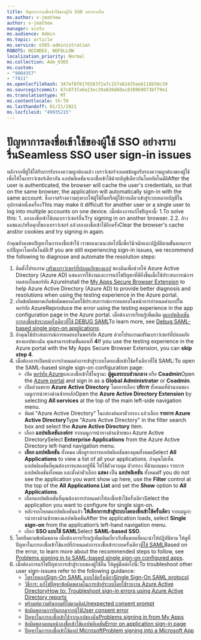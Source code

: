 ```yaml
---
title: ปัญหาการลงชื่อเข้าใช้ของผู้ใช้ SSO อย่างราบรื่น
ms.author: v-jmathew
author: v-jmathew
manager: scotv
ms.audience: Admin
ms.topic: article
ms.service: o365-administration
ROBOTS: NOINDEX, NOFOLLOW
localization_priority: Normal
ms.collection: Adm_O365
ms.custom:
- "9004357"
- "7811"
ms.openlocfilehash: 347ef8f8176583f2a7c15fa82435eeb118b58c39
ms.sourcegitcommit: 67c873fa6e23ec39a826d60ac830969073bf79e1
ms.translationtype: MT
ms.contentlocale: th-TH
ms.lasthandoff: 01/21/2021
ms.locfileid: "49935215"
---
```

# <a name="seamless-sso-user-sign-in-issues"></a><span data-ttu-id="2f3f2-102">ปัญหาการลงชื่อเข้าใช้ของผู้ใช้ SSO อย่างราบรื่น</span><span class="sxs-lookup"><span data-stu-id="2f3f2-102">Seamless SSO user sign-in issues</span></span>

<span data-ttu-id="2f3f2-103">หลังจากที่ผู้ใช้ได้รับการรับรองความถูกต้องแล้ว เบราว์เซอร์จะแคชข้อมูลรับรองความถูกต้องของผู้ใช้ เพื่อให้ในเบราว์เซอร์เดียวกัน แอปพลิเคชันจะลงชื่อเข้าใช้ด้วยบัญชีเดียวกันโดยอัตโนมัติ</span><span class="sxs-lookup"><span data-stu-id="2f3f2-103">After the user is authenticated, the browser will cache the user's credentials, so that on the same browser, the application will automatically sign-in with the same account.</span></span> <span data-ttu-id="2f3f2-104">ซึ่งอาจสร้างความยุ่งยากให้ผู้ใช้อื่นหรือผู้ใช้รายเดียวเข้าสู่ระบบหลายบัญชีในอุปกรณ์หนึ่งเครื่อง</span><span class="sxs-lookup"><span data-stu-id="2f3f2-104">This may make it difficult for another user or a single user to log into multiple accounts on one device.</span></span> <span data-ttu-id="2f3f2-105">เมื่อต้องการแก้ไขปัญหานี้: 1.</span><span class="sxs-lookup"><span data-stu-id="2f3f2-105">To solve this: 1.</span></span> <span data-ttu-id="2f3f2-106">ลองลงชื่อเข้าใช้บนเบราว์เซอร์อื่น</span><span class="sxs-lookup"><span data-stu-id="2f3f2-106">Try signing in on another browser.</span></span> <span data-ttu-id="2f3f2-107">2.</span><span class="sxs-lookup"><span data-stu-id="2f3f2-107">2.</span></span> <span data-ttu-id="2f3f2-108">ล้างแคชและ/หรือคุกกี้ของเบราว์เซอร์ แล้วลองลงชื่อเข้าใช้อีกครั้ง</span><span class="sxs-lookup"><span data-stu-id="2f3f2-108">Clear the browser's cache and/or cookies and try signing in again.</span></span>

<span data-ttu-id="2f3f2-109">ถ้าคุณยังคงพบปัญหาในการลงชื่อเข้าใช้ เราขอแนะนนะต่อไปนี้เพื่อวินิจฉัยและปฏิบัติตามขั้นตอนการแก้ปัญหาโดยอัตโนมัติ:</span><span class="sxs-lookup"><span data-stu-id="2f3f2-109">If you are still experiencing sign-in issues, we recommend the following to diagnose and automate the resolution steps:</span></span>

1. <span data-ttu-id="2f3f2-110">ติดตั้งโปรแกรม [เสริมเบราว์เซอร์ที่ปลอดภัยของแอป](https://docs.microsoft.com/azure/active-directory/manage-apps/access-panel-extension-problem-installing) ของฉันเพื่อช่วยให้ Azure Active Directory (Azure AD) แสดงการใช้งานและการแก้ไขปัญหาที่ดียิ่งขึ้นเมื่อใช้ประสบการณ์การทดสอบในพอร์ทัล Azure</span><span class="sxs-lookup"><span data-stu-id="2f3f2-110">Install the [My Apps Secure Browser Extension](https://docs.microsoft.com/azure/active-directory/manage-apps/access-panel-extension-problem-installing) to help Azure Active Directory (Azure AD) to provide better diagnosis and resolutions when using the testing experience in the Azure portal.</span></span>
2. <span data-ttu-id="2f3f2-111">เกิดข้อผิดพลาดเกิดข้อผิดพลาดโดยใช้ประสบการณ์การทดสอบในหน้าการกําหนดค่าแอปในพอร์ทัล Azure</span><span class="sxs-lookup"><span data-stu-id="2f3f2-111">Reproduce the error using the testing experience in the app configuration page in the Azure portal.</span></span> <span data-ttu-id="2f3f2-112">เมื่อต้องการเรียนรู้เพิ่มเติม ดู[แอปพลิเคชันการลงชื่อเข้าระบบครั้งเดียวที่ใช้ DEBUG SAML](https://docs.microsoft.com/azure/active-directory/azuread-dev/howto-v1-debug-saml-sso-issues)</span><span class="sxs-lookup"><span data-stu-id="2f3f2-112">To learn more, see [Debug SAML-based single sign-on applications](https://docs.microsoft.com/azure/active-directory/azuread-dev/howto-v1-debug-saml-sso-issues).</span></span>
3. <span data-ttu-id="2f3f2-113">ถ้าคุณใช้ประสบการณ์การทดสอบในพอร์ทัล Azure ด้วยโปรแกรมเสริมเบราว์เซอร์ที่ปลอดภัยของแอปของฉัน คุณสามารถข้ามขั้นตอนที่ **4**</span><span class="sxs-lookup"><span data-stu-id="2f3f2-113">If you use the testing experience in the Azure portal with the My Apps Secure Browser Extension, you can **skip step 4**.</span></span>
4. <span data-ttu-id="2f3f2-114">เมื่อต้องการเปิดหน้าการกําหนดค่าการเข้าสู่ระบบโดยลงชื่อเข้าใช้ครั้งเดียวที่ใช้ SAML:</span><span class="sxs-lookup"><span data-stu-id="2f3f2-114">To open the SAML-based single sign-on configuration page:</span></span>
    - <span data-ttu-id="2f3f2-115">เปิด [พอร์ทัล Azure](https://portal.azure.com/)และลงชื่อเข้าใช้ในฐานะ **ผู้ดูแลระบบส่วนกลาง** หรือ **Coadmin**</span><span class="sxs-lookup"><span data-stu-id="2f3f2-115">Open the [Azure portal](https://portal.azure.com/) and sign in as a **Global Administrator** or **Coadmin**.</span></span>
    - <span data-ttu-id="2f3f2-116">เปิดส่วนขยาย **Azure Active Directory** โดยการเลือก **บริการ** ทั้งหมดที่ด้านบนของเมนูการนําทางด้านซ้ายหลัก</span><span class="sxs-lookup"><span data-stu-id="2f3f2-116">Open the **Azure Active Directory Extension** by selecting **All services** at the top of the main left-side navigation menu.</span></span>
    - <span data-ttu-id="2f3f2-117">พิมพ์ "Azure Active Directory" ในกล่องค้นหาตัวกรอง แล้วเลือก **รายการ Azure Active Directory**</span><span class="sxs-lookup"><span data-stu-id="2f3f2-117">Type "Azure Active Directory" in the filter search box and select the **Azure Active Directory** item.</span></span>
    - <span data-ttu-id="2f3f2-118">เลือก **แอปพลิเคชันองค์กร** จากเมนูการนําทางด้านซ้ายของ Azure Active Directory</span><span class="sxs-lookup"><span data-stu-id="2f3f2-118">Select **Enterprise Applications** from the Azure Active Directory left-hand navigation menu.</span></span>
    - <span data-ttu-id="2f3f2-119">**เลือก แอปพลิเคชัน** ทั้งหมด เพื่อดูรายการแอปพลิเคชันของคุณทั้งหมด</span><span class="sxs-lookup"><span data-stu-id="2f3f2-119">Select **All Applications** to view a list of all your applications.</span></span> <span data-ttu-id="2f3f2-120">ถ้าคุณไม่เห็นแอปพลิเคชันที่คุณต้องการแสดงอยู่ที่นี่ ให้ใช้ตัวควบคุม ตัวกรอง ที่ด้านบนของ รายการแอปพลิเคชันทั้งหมด และตั้งค่าตัวเลือก **แสดง** เป็น **แอปพลิเคชัน** ทั้งหมด</span><span class="sxs-lookup"><span data-stu-id="2f3f2-120">If you do not see the application you want show up here, use the **Filter** control at the top of the **All Applications List** and set the **Show** option to **All Applications**.</span></span>
    - <span data-ttu-id="2f3f2-121">เลือกแอปพลิเคชันที่คุณต้องการกําหนดค่าให้ลงชื่อเข้าใช้ครั้งเดียว</span><span class="sxs-lookup"><span data-stu-id="2f3f2-121">Select the application you want to configure for single sign-on.</span></span>
    - <span data-ttu-id="2f3f2-122">หลังจากโหลดแอปพลิเคชันแล้ว **ให้เลือกการเข้าสู่ระบบโดยลงชื่อเข้าใช้ครั้งเดียว** จากเมนูการนําทางด้านซ้ายของแอปพลิเคชัน</span><span class="sxs-lookup"><span data-stu-id="2f3f2-122">After the application loads, select **Single sign-on** from the application’s left-hand navigation menu.</span></span>
    - <span data-ttu-id="2f3f2-123">เลือก **SSO แบบใช้ SAML**</span><span class="sxs-lookup"><span data-stu-id="2f3f2-123">Select **SAML-based SSO**.</span></span>
5. <span data-ttu-id="2f3f2-124">โดยยึดตามข้อผิดพลาด เมื่อต้องการเรียนรู้เพิ่มเติมเกี่ยวกับขั้นตอนที่แนะนําให้ปฏิบัติตาม ให้ดูที่ ปัญหาในการลงชื่อเข้าใช้แอปที่กําหนดค่าการลงชื่อเข้าระบบครั้งเดียว[ที่ใช้ SAML](https://docs.microsoft.com/azure/active-directory/manage-apps/application-sign-in-problem-federated-sso-gallery#application-not-found-in-directory)</span><span class="sxs-lookup"><span data-stu-id="2f3f2-124">Based on the error, to learn more about the recommended steps to follow, see [Problems signing in to SAML-based single sign-on configured apps](https://docs.microsoft.com/azure/active-directory/manage-apps/application-sign-in-problem-federated-sso-gallery#application-not-found-in-directory).</span></span>
6. <span data-ttu-id="2f3f2-125">เมื่อต้องการแก้ไขปัญหาการเข้าสู่ระบบของผู้ใช้อื่น ให้ดูคู่มือต่อไปนี้:</span><span class="sxs-lookup"><span data-stu-id="2f3f2-125">To troubleshoot other user sign-issues refer to the following guidance:</span></span>
    - [<span data-ttu-id="2f3f2-126">โพรโทคอลSign-On SAML แบบใช้ครั้งเดียว</span><span class="sxs-lookup"><span data-stu-id="2f3f2-126">Single Sign-On SAML protocol</span></span>](https://docs.microsoft.com/azure/active-directory/develop/single-sign-on-saml-protocol)
    - [<span data-ttu-id="2f3f2-127">วิธีการ: แก้ไขปัญหาข้อผิดพลาดในการเข้าสู่ระบบโดยใช้รายงาน Azure Active Directory</span><span class="sxs-lookup"><span data-stu-id="2f3f2-127">How to: Troubleshoot sign-in errors using Azure Active Directory reports</span></span>](https://docs.microsoft.com/azure/active-directory/reports-monitoring/howto-troubleshoot-sign-in-errors)
    - [<span data-ttu-id="2f3f2-128">พร้อมท์ความยินยอมที่ไม่คาดคิด</span><span class="sxs-lookup"><span data-stu-id="2f3f2-128">Unexpected consent prompt</span></span>](https://docs.microsoft.com/azure/active-directory/manage-apps/application-sign-in-unexpected-user-consent-prompt)
    - [<span data-ttu-id="2f3f2-129">ข้อผิดพลาดการยินยอมจากผู้ใช้</span><span class="sxs-lookup"><span data-stu-id="2f3f2-129">User consent error</span></span>](https://docs.microsoft.com/azure/active-directory/manage-apps/application-sign-in-unexpected-user-consent-error)
    - [<span data-ttu-id="2f3f2-130">ปัญหาในการลงชื่อเข้าใช้จากแอปของฉัน</span><span class="sxs-lookup"><span data-stu-id="2f3f2-130">Problems signing in from My Apps</span></span>](https://docs.microsoft.com/azure/active-directory/manage-apps/application-sign-in-other-problem-access-panel)
    - [<span data-ttu-id="2f3f2-131">ข้อผิดพลาดบนหน้าลงชื่อเข้าใช้แอปพลิเคชัน</span><span class="sxs-lookup"><span data-stu-id="2f3f2-131">Error on application sign-in page</span></span>](https://docs.microsoft.com/azure/active-directory/manage-apps/application-sign-in-problem-application-error)
    - [<span data-ttu-id="2f3f2-132">ปัญหาในการลงชื่อเข้าใช้แอป Microsoft</span><span class="sxs-lookup"><span data-stu-id="2f3f2-132">Problem signing into a Microsoft App</span></span>](https://docs.microsoft.com/azure/active-directory/manage-apps/application-sign-in-problem-first-party-microsoft)
